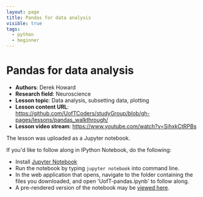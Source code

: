 ```yaml
---
layout: page
title: Pandas for data analysis
visible: true
tags:
  - python
  - beginner
---
```

<!-- change visible to true if you want it on the site -->

# Pandas for data analysis

 - **Authors**: Derek Howard
 - **Research field**: Neuroscience
 - **Lesson topic**: Data analysis, subsetting data, plotting
 - **Lesson content URL**: <https://github.com/UofTCoders/studyGroup/blob/gh-pages/lessons/pandas_walkthrough/>
 - **Lesson video stream**: <https://www.youtube.com/watch?v=SihxkCtRPBs>

The lesson was uploaded as a Jupyter notebook. 

If you'd like to follow along in IPython Notebook, do the following:

  - Install [Jupyter Notebook](https://jupyter.readthedocs.org/en/latest/install.html)
  - Run the notebook by typing `jupyter notebook` into command line.
  - In the web application that opens, navigate to the folder containing the files you downloaded, and open 'UofT-pandas.ipynb' to follow along.
  - A pre-rendered version of the notebook may be [viewed here](https://nbviewer.jupyter.org/github/UofTCoders/studyGroup/blob/gh-pages/lessons/pandas_walkthrough/UofT-pandas.ipynb).

